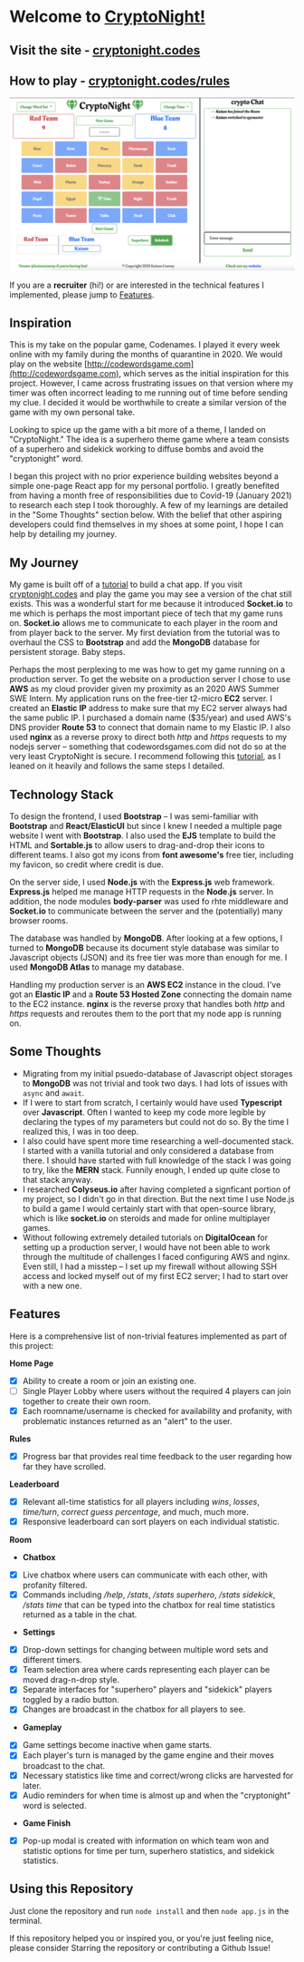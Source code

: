 # Welcome to [CryptoNight!](https://cryptonight.codes)

## Visit the site - [cryptonight.codes](https://cryptonight.codes)

## How to play - [cryptonight.codes/rules](https://cryptonight.codes/rules)

![CryptoNight Screen](images/cryptoscreen.png)

If you are a **recruiter** (hi!) or are interested in the technical features I implemented, please jump to [Features](https://github.com/kaizen3031593/code-words-game#features).

## Inspiration

This is my take on the popular game, Codenames. I played it every week online with my family during the months of quarantine in 2020. We would play on the website [http://codewordsgame.com](http://codewordsgame.com), which serves as the initial inspiration for this project. However, I came across frustrating issues on that version where my timer was often incorrect leading to me running out of time before sending my clue. I decided it would be worthwhile to create a similar version of the game with my own personal take. 

Looking to spice up the game with a bit more of a theme, I landed on "CryptoNight." The idea is a superhero theme game where a team consists of a superhero and sidekick working to diffuse bombs and avoid the "cryptonight" word. 

I began this project with no prior experience building websites beyond a simple one-page React app for my personal portfolio. I greatly benefited from having a month free of responsibilities due to Covid-19 (January 2021) to research each step I took thoroughly. A few of my learnings are detailed in the "Some Thoughts" section below. With the belief that other aspiring developers could find themselves in my shoes at some point, I hope I can help by detailing my journey. 

## My Journey

My game is built off of a [tutorial](https://medium.com/better-programming/building-a-chat-application-from-scratch-with-room-functionality-df3d1e4ef662) to build a chat app. If you visit [cryptonight.codes](https://cryptonight.codes) and play the game you may see a version of the chat still exists. This was a wonderful start for me because it introduced **Socket.io** to me which is perhaps the most important piece of tech that my game runs on. **Socket.io** allows me to communicate to each player in the room and from player back to the server. My first deviation from the tutorial was to overhaul the CSS to **Bootstrap** and add the **MongoDB** database for persistent storage. Baby steps.

Perhaps the most perplexing to me was how to get my game running on a production server. To get the website on a production server I chose to use **AWS** as my cloud provider given my proximity as an 2020 AWS Summer SWE Intern. My application runs on the free-tier t2-micro **EC2** server. I created an **Elastic IP** address to make sure that my EC2 server always had the same public IP. I purchased a domain name ($35/year) and used AWS's DNS provider **Route 53** to connect that domain name to my Elastic IP. I also used **nginx** as a reverse proxy to direct both *http* and *https* requests to my nodejs server – something that codewordsgames.com did not do so at the very least CryptoNight is secure. I recommend following this [tutorial](https://www.digitalocean.com/community/tutorials/how-to-set-up-a-node-js-application-for-production-on-ubuntu-18-04), as I leaned on it heavily and follows the same steps I detailed.

## Technology Stack

To design the frontend, I used **Bootstrap** – I was semi-familiar with **Bootstrap** and **React/ElasticUI** but since I knew I needed a multiple page website I went with **Bootstrap**. I also used the **EJS** template to build the HTML and **Sortable.js** to allow users to drag-and-drop their icons to different teams. I also got my icons from **font awesome's** free tier, including my favicon, so credit where credit is due.

On the server side, I used **Node.js** with the **Express.js** web framework. **Express.js** helped me manage HTTP requests in the **Node.js** server. In addition, the node modules **body-parser** was used fo rhte middleware and **Socket.io** to communicate between the server and the (potentially) many browser rooms.

The database was handled by **MongoDB**. After looking at a few options, I turned to **MongoDB** because its document style database was similar to Javascript objects (JSON) and its free tier was more than enough for me. I used **MongoDB Atlas** to manage my database.

Handling my production server is an **AWS EC2** instance in the cloud. I've got an **Elastic IP** and a **Route 53 Hosted Zone** connecting the domain name to the EC2 instance. **nginx** is the reverse proxy that handles both *http* and *https* requests and reroutes them to the port that my node app is running on.

## Some Thoughts

  - Migrating from my initial psuedo-database of Javascript object storages to **MongoDB** was not trivial and took two days. I had lots of issues with `async` and `await`.
  - If I were to start from scratch, I certainly would have used **Typescript** over **Javascript**. Often I wanted to keep my code more legible by declaring the types of my parameters but could not do so. By the time I realized this, I was in too deep.
  - I also could have spent more time researching a well-documented stack. I started with a vanilla tutorial and only considered a database from there. I should have started with full knowledge of the stack I was going to try, like the **MERN** stack. Funnily enough, I ended up quite close to that stack anyway.
  - I researched **Colyseus.io** after having completed a signficant portion of my project, so I didn't go in that direction. But the next time I use Node.js to build a game I would certainly start with that open-source library, which is like **socket.io** on steroids and made for online multiplayer games.
  - Without following extremely detailed tutorials on **DigitalOcean** for setting up a production server, I would have not been able to work through the multitude of challenges I faced configuring AWS and nginx. Even still, I had a misstep – I set up my firewall without allowing SSH access and locked myself out of my first EC2 server; I had to start over with a new one.
  
## Features

Here is a comprehensive list of non-trivial features implemented as part of this project:

**Home Page**

  - [x] Ability to create a room or join an existing one.
  - [ ] Single Player Lobby where users without the required 4 players can join together to create their own room.
  - [x] Each roomname/username is checked for availability and profanity, with problematic instances returned as an "alert" to the user.
  
**Rules**

  - [x] Progress bar that provides real time feedback to the user regarding how far they have scrolled.
  
**Leaderboard**

  - [x] Relevant all-time statistics for all players including _wins_, _losses_, _time/turn_, _correct guess percentage_, and much, much more.
  - [x] Responsive leaderboard can sort players on each individual statistic.
  
**Room**

  - **Chatbox**

  - [x] Live chatbox where users can communicate with each other, with profanity filtered.
  - [x] Commands including _/help_, _/stats_, _/stats superhero_, _/stats sidekick_, _/stats time_ that can be typed into the chatbox for real time statistics returned as a table in the chat.
  
  - **Settings**
  
  - [x] Drop-down settings for changing between multiple word sets and different timers.
  - [x] Team selection area where cards representing each player can be moved drag-n-drop style.
  - [x] Separate interfaces for "superhero" players and "sidekick" players toggled by a radio button.
  - [x] Changes are broadcast in the chatbox for all players to see.
  
  - **Gameplay**
  - [x] Game settings become inactive when game starts.
  - [x] Each player's turn is managed by the game engine and their moves broadcast to the chat.
  - [x] Necessary statistics like time and correct/wrong clicks are harvested for later.
  - [x] Audio reminders for when time is almost up and when the "cryptonight" word is selected.
  
  - **Game Finish**
  - [x] Pop-up modal is created with information on which team won and statistic options for time per turn, superhero statistics, and sidekick statistics.

## Using this Repository

Just clone the repository and run `node install` and then `node app.js` in the terminal.

If this repository helped you or inspired you, or you're just feeling nice, please consider Starring the repository or contributing a Github Issue!
